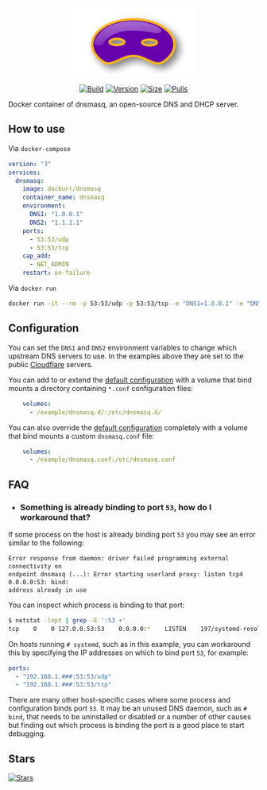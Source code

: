 <div align="center">
<a href="https://github.com/dockur/dnsmasq"><img src="https://raw.githubusercontent.com/dockur/dnsmasq/master/.github/logo.png" title="Logo" style="max-width:100%;" width="256" /></a>
</div>
<div align="center">

[![Build]][build_url]
[![Version]][tag_url]
[![Size]][tag_url]
[![Pulls]][hub_url]

</div></h1>

Docker container of dnsmasq, an open-source DNS and DHCP server.

## How to use

Via `docker-compose`

```yaml
version: "3"
services:
  dnsmasq:
    image: dockurr/dnsmasq
    container_name: dnsmasq
    environment:
      DNS1: "1.0.0.1"
      DNS2: "1.1.1.1"
    ports:
      - 53:53/udp
      - 53:53/tcp
    cap_add:
      - NET_ADMIN
    restart: on-failure
```

Via `docker run`

```bash
docker run -it --rm -p 53:53/udp -p 53:53/tcp -e "DNS1=1.0.0.1" -e "DNS2=1.1.1.1" --cap-add=NET_ADMIN dockurr/dnsmasq
```

## Configuration

You can set the `DNS1` and `DNS2` environment variables to change which upstream DNS
servers to use. In the examples above they are set to the public [Cloudflare](https://www.cloudflare.com/learning/dns/what-is-1.1.1.1/) servers. 

You can add to or extend the [default configuration](https://github.com/dockur/dnsmasq/blob/master/dnsmasq.conf) with a volume that bind mounts a
directory containing `*.conf` configuration files:

```yaml
    volumes:
      - /example/dnsmasq.d/:/etc/dnsmasq.d/
```

You can also override the [default configuration](https://github.com/dockur/dnsmasq/blob/master/dnsmasq.conf) completely with a volume that bind mounts a custom `dnsmasq.conf` file:

```yaml
    volumes:
      - /example/dnsmasq.conf:/etc/dnsmasq.conf
```

## FAQ

  * ### Something is already binding to port `53`, how do I workaround that?

  If some process on the host is already binding port `53` you may see an error similar
  to the following:

  ```
  Error response from daemon: driver failed programming external connectivity on
  endpoint dnsmasq (...): Error starting userland proxy: listen tcp4 0.0.0.0:53: bind:
  address already in use
  ```

  You can inspect which process is binding to that port:

  ```bash
  $ netstat -lnpt | grep -E ':53 +'
  tcp    0    0 127.0.0.53:53    0.0.0.0:*    LISTEN    197/systemd-resolve
  ```

  On hosts running `# systemd`, such as in this example, you can workaround this by
  specifying the IP addresses on which to bind port `53`, for example:

  ```yaml
  ports:
    - "192.168.1.###:53:53/udp"
    - "192.168.1.###:53:53/tcp"
  ```

  There are many other host-specific cases where some process and configuration binds
  port `53`. It may be an unused DNS daemon, such as `# bind`, that needs to be
  uninstalled or disabled or a number of other causes but finding out which process is
  binding the port is a good place to start debugging.

## Stars
[![Stars](https://starchart.cc/dockur/dnsmasq.svg?variant=adaptive)](https://starchart.cc/dockur/dnsmasq)

[build_url]: https://github.com/dockur/dnsmasq/
[hub_url]: https://hub.docker.com/r/dockurr/dnsmasq
[tag_url]: https://hub.docker.com/r/dockurr/dnsmasq/tags

[Build]: https://github.com/dockur/dnsmasq/actions/workflows/build.yml/badge.svg
[Size]: https://img.shields.io/docker/image-size/dockurr/dnsmasq/latest?color=066da5&label=size
[Pulls]: https://img.shields.io/docker/pulls/dockurr/dnsmasq.svg?style=flat&label=pulls&logo=docker
[Version]: https://img.shields.io/docker/v/dockurr/dnsmasq/latest?arch=amd64&sort=semver&color=066da5
